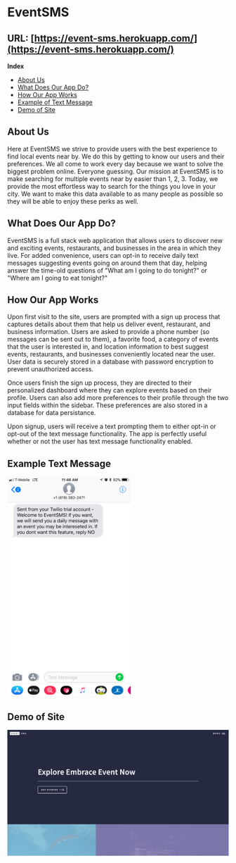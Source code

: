 # EventSMS
## URL: [https://event-sms.herokuapp.com/](https://event-sms.herokuapp.com/)
**Index**
* [About Us](https://github.com/davidlatuno/event-project#about-us)
* [What Does Our App Do?](https://github.com/davidlatuno/event-project#what-does-our-app-do)
* [How Our App Works](https://github.com/davidlatuno/event-project#how-our-app-works)
* [Example of Text Message](https://github.com/davidlatuno/event-project#example-text-message)
* [Demo of Site](https://github.com/davidlatuno/event-project#demo-of-site)
## About Us

<p>Here at EventSMS we strive to provide users with the best experience to find local events near by. We do this by getting to know our users and their preferences. We all come to work every day because we want to solve the biggest problem online. Everyone guessing. Our mission at EventSMS is to make searching for multiple events near by easier than 1, 2, 3. Today, we provide the most effortless way to search for the things you love in your city. We want to make this data available to as many people as possible so they will be able to enjoy these perks as well.</p>

## What Does Our App Do?

<p>EventSMS is a full stack web application that allows users to discover new and exciting events, restaurants, and businesses in the area in which they live. For added convenience, users can opt-in to receive daily text messages suggesting events going on around them that day, helping answer the time-old questions of "What am I going to do tonight?" or "Where am I going to eat tonight?" </p>

## How Our App Works

<p>Upon first visit to the site, users are prompted with a sign up process that captures details about them that help us deliver event, restaurant, and business information. Users are asked to provide a phone number (so messages can be sent out to them), a favorite food, a category of events that the user is interested in, and location information to best suggest events, restaurants, and businesses conveniently located near the user. User data is securely stored in a database with password encryption to prevent unauthorized access.</p>
<p>Once users finish the sign up process, they are directed to their personalized dashboard where they can explore events based on their profile. Users can also add more preferences to their profile through the two input fields within the sidebar. These preferences are also stored in a database for data persistance.</p>
<p>Upon signup, users will receive a text prompting them to either opt-in or opt-out of the text message functionality. The app is perfectly useful whether or not the user has text message functionality enabled.</p>

## Example Text Message

<img src="./public/assets/images/textmessage.jpeg" style="height:500px">

## Demo of Site

[![demo of app](/public/assets/images/thumbnail.png)](https://drive.google.com/file/d/1PZbOEg4zofo1zM8CjbN3ptRY9PNxm5eG/view?usp=sharing)

